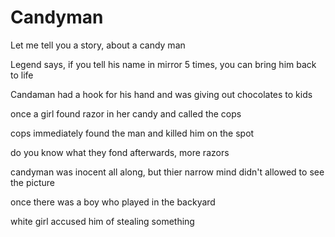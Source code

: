 # Candyman
<p>Let me tell you a story, about a candy man</p>
<p>Legend says, if you tell his name in mirror 5 times, you can bring him back to life</p>
<p>Candaman had a hook for his hand and was giving out chocolates to kids</p>
<p>once a girl found razor in her candy and called the cops</p>
<p>cops immediately found the man and killed him on the spot</p>
<p>do you know what they fond afterwards, more razors</p>
<p>candyman was inocent all along, but thier narrow mind didn't allowed to see the picture</p>
<p>once there was a boy who played in the backyard</p>
<p>white girl accused him of stealing something</p>
